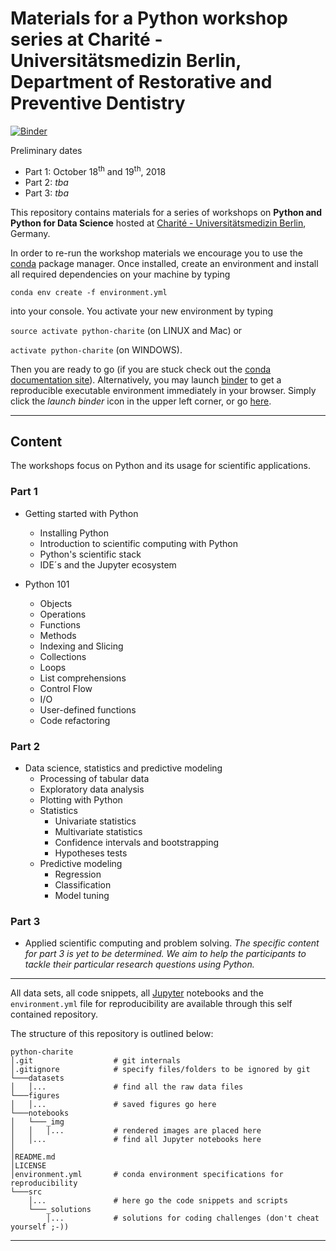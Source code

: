 # Materials for a Python workshop series at Charité - Universitätsmedizin Berlin, Department of Restorative and Preventive Dentistry 

[![Binder](https://mybinder.org/badge.svg)](https://mybinder.org/v2/gh/eotp/workshop-data-science-CODE/master)


Preliminary dates
* Part 1: October 18<sup>th</sup> and 19<sup>th</sup>, 2018
* Part 2: _tba_
* Part 3: _tba_


This repository contains materials for a series of workshops on __Python and Python for Data Science__ hosted at [Charité - Universitätsmedizin Berlin](https://zahnerhaltung.charite.de/en/), Germany.

In order to re-run the workshop materials we encourage you to use the [conda](https://conda.io/docs/) package manager. Once installed, create an environment and install all required dependencies on your machine by typing 

`conda env create -f environment.yml`

into your console. You activate your new environment by typing 

`source activate python-charite` (on LINUX and Mac) or

`activate python-charite` (on WINDOWS). 

Then you are ready to go (if you are stuck check out the [conda documentation site](https://conda.io/docs/user-guide/tasks/manage-environments.html#)). Alternatively, you may launch [binder](https://mybinder.org/) to get a reproducible executable environment immediately in your browser. Simply click the _launch binder_ icon in the upper left corner, or go [here](https://mybinder.org/v2/gh/eotp/workshop-data-science-CODE/master).


***

## Content

The workshops focus on Python and its usage for scientific applications. 

### Part 1

* Getting started with Python
  * Installing Python 
  * Introduction to scientific computing with Python
  * Python's scientific stack
  * IDE´s and the Jupyter ecosystem

* Python 101
  * Objects
  * Operations
  * Functions
  * Methods
  * Indexing and Slicing
  * Collections
  * Loops
  * List comprehensions
  * Control Flow
  * I/O
  * User-defined functions
  * Code refactoring


### Part 2

* Data science, statistics and predictive modeling
  * Processing of tabular data
  * Exploratory data analysis 
  * Plotting with Python
  * Statistics
    * Univariate statistics
    * Multivariate statistics
    * Confidence intervals and bootstrapping
    * Hypotheses tests    
  * Predictive modeling
    * Regression
    * Classification
    * Model tuning
  
  
### Part 3

* Applied scientific computing and problem solving. 
_The specific content for part 3 is yet to be determined. We aim to help the participants to tackle their particular research questions using Python._

***

All data sets, all code snippets, all [Jupyter](http://jupyter.org/) notebooks and the `environment.yml` file for reproducibility are available through this self contained repository.

The structure of this repository is outlined below:

    python-charite
    │.git                  # git internals
    │.gitignore            # specify files/folders to be ignored by git
    └───datasets
    │   │...               # find all the raw data files
    └───figures
    │   │...               # saved figures go here
    └───notebooks
    │   └───_img
    │   │   │...           # rendered images are placed here
    │   │...               # find all Jupyter notebooks here
    │
    │README.md
    │LICENSE   
    │environment.yml       # conda environment specifications for reproducibility
    └───src
        │...               # here go the code snippets and scripts
        └───_solutions
            │...           # solutions for coding challenges (don't cheat yourself ;-))


 ***
 
 




